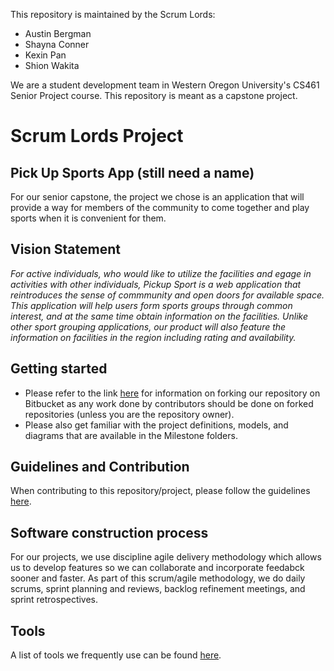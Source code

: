 This repository is maintained by the Scrum Lords: 

* Austin Bergman
* Shayna Conner
* Kexin Pan
* Shion Wakita

We are a student development team in Western Oregon University's CS461 Senior Project course. This repository is meant as a capstone project. 

# Scrum Lords Project

## Pick Up Sports App (still need a name)

For our senior capstone, the project we chose is an application that will provide a way for members of the community to come together and play sports when it is convenient for them.  

## Vision Statement

*For active individuals, who would like to utilize the facilities and egage in activities with other individuals, Pickup Sport is a web application that reintroduces the sense of commmunity and open doors for available space. This application will help users form sports groups through common interest, and at the same time obtain information on the facilities. Unlike other sport grouping applications, our product will also feature the information on facilities in the region including rating and availability.*

## Getting started 

* Please refer to the link [here](https://confluence.atlassian.com/bitbucket/forking-a-repository-221449527.html) for information on forking our repository on Bitbucket as any work done by contributors should be done on forked repositories (unless you are the repository owner).
* Please also get familiar with the project definitions, models, and diagrams that are available in the Milestone folders. 

## Guidelines and Contribution

When contributing to this repository/project, please follow the guidelines [here](guidelines.md).

## Software construction process

For our projects, we use discipline agile delivery methodology which allows us to develop features so we can collaborate and incorporate feedabck sooner and faster. As part of this scrum/agile methodology, we do daily scrums, sprint planning and reviews, backlog refinement meetings, and sprint retrospectives. 


## Tools 

A list of tools we frequently use can be found [here](tools.md).